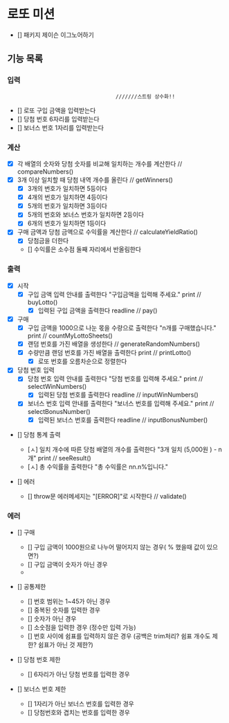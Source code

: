 # 로또 미션 
 - [] 패키지 제이슨 이그노어하기
## 기능 목록
 
### 입력 
                                       ///////스트링 상수화!!
- [] 로또 구입 금액을 입력받는다 
- [] 당첨 번호 6자리를 입력받는다
- [] 보너스 번호 1자리를 입력받는다


### 계산

<!-- - [] 로또 구입 금액을 1000으로 나눈다 // getLottoSheet()x -->

- [x] 각 배열의 숫자와 당첨 숫자를 비교해 일치하는 개수를 계산한다  // compareNumbers()
- [x] 3개 이상 일치할 때 당첨 내역 개수를 올린다   // getWinners()
    - [x] 3개의 번호가 일치하면 5등이다
    - [x] 4개의 번호가 일치하면 4등이다
    - [x] 5개의 번호가 일치하면 3등이다 
    - [x] 5개의 번호와 보너스 번호가 일치하면 2등이다
    - [x] 6개의 번호가 일치하면 1등이다 
- [x] 구매 금액과 당첨 금액으로 수익률을 계산한다 // calculateYieldRatio()
    - [x] 당첨금을 더한다
    - [] 수익률은 소수점 둘째 자리에서 반올림한다 


### 출력

- [x] 시작 
    - [x] 구입 금액 입력 안내를 출력한다 "구입금액을 입력해 주세요." print // buyLotto()
        - [x] 입력된 구입 금액을 출력한다 readline // pay()

- [x] 구매 
    - [x] 구입 금액을 1000으로 나눈 몫을 수량으로 출력한다 "n개를 구매했습니다." print // countMyLottoSheets()
    - [x] 랜덤 번호를 가진 배열을 생성한다 // generateRandomNumbers()
    - [x] 수량만큼 랜덤 번호를 가진 배열을 출력한다 print // printLotto()
        - [x] 로또 번호를 오름차순으로 정렬한다

- [x] 당첨 번호 입력
    - [x] 당첨 번호 입력 안내를 출력한다 "당첨 번호를 입력해 주세요."  print // selectWinNumbers()
        - [x] 입력된 당첨 번호를 출력한다 readline // inputWinNumbers()
    - [x] 보너스 번호 입력 안내를 출력한다 "보너스 번호를 입력해 주세요." print // selectBonusNumber()
        - [x] 입력된 보너스 번호를 출력한다 readline // inputBonusNumber()

- [] 당첨 통계 출력 
    - [ㅅ] 일치 개수에 따른 당첨 배열의 개수를 출력한다 "3개 일치 (5,000원 ) - n개" print // seeResult()
    - [ㅅ] 총 수익률을 출력한다 "총 수익률은 nn.n%입니다."

- [] 에러
    - [] throw문 에러메세지는 "[ERROR]"로 시작한다 // validate()


### 에러

- [] 구매
    - [] 구입 금액이 1000원으로 나누어 떨어지지 않는 경우( % 했을때 값이 있으면?)
    - [] 구입 금액이 숫자가 아닌 경우
    - 

- [] 공통제한
    - [] 번호 범위는 1~45가 아닌 경우
    - [] 중복된 숫자를 입력한 경우
    - [] 숫자가 아닌 경우
    - [] 소숫점을 입력한 경우 (정수만 입력 가능)
    - [] 번호 사이에 쉼표를 입력하지 않은 경우 (공백은 trim처리? 쉼표 개수도 제한? 쉼표가 아닌 것 제한?)

- [] 당첨 번호 제한
    - [] 6자리가 아닌 당첨 번호를 입력한 경우

- [] 보너스 번호 제한
    - [] 1자리가 아닌 보너스 번호를 입력한 경우
    - [] 당첨번호와 겹치는 번호를 입력한 경우
